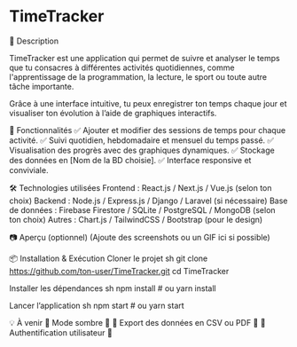 # TimeTracker

📌 Description

TimeTracker est une application qui permet de suivre et analyser le temps que tu consacres à différentes activités quotidiennes, comme l'apprentissage de la programmation, la lecture, le sport ou toute autre tâche importante.

Grâce à une interface intuitive, tu peux enregistrer ton temps chaque jour et visualiser ton évolution à l’aide de graphiques interactifs.

🚀 Fonctionnalités
  ✅ Ajouter et modifier des sessions de temps pour chaque activité.
  ✅ Suivi quotidien, hebdomadaire et mensuel du temps passé.
  ✅ Visualisation des progrès avec des graphiques dynamiques.
  ✅ Stockage des données en [Nom de la BD choisie].
  ✅ Interface responsive et conviviale.

🛠️ Technologies utilisées
  Frontend : React.js / Next.js / Vue.js (selon ton choix)
  Backend : Node.js / Express.js / Django / Laravel (si nécessaire)
  Base de données : Firebase Firestore / SQLite / PostgreSQL / MongoDB (selon ton choix)
  Autres : Chart.js / TailwindCSS / Bootstrap (pour le design)

  📷 Aperçu (optionnel)
  (Ajoute des screenshots ou un GIF ici si possible)

📦 Installation & Exécution
Cloner le projet
sh
  git clone https://github.com/ton-user/TimeTracker.git
  cd TimeTracker

Installer les dépendances
sh
  npm install  # ou yarn install

Lancer l’application
sh
  npm start  # ou yarn start


💡 À venir
🔹 Mode sombre 🌙
🔹 Export des données en CSV ou PDF 📄
🔹 Authentification utilisateur 🔐
